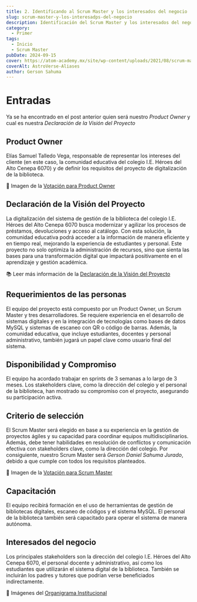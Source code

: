 ```yaml
---
title: 2. Identificando al Scrum Master y los interesados del negocio
slug: scrum-master-y-los-interesadps-del-negocio
description: Identificación del Scrum Master y los interesados del negocio
category:
  - Primer
tags:
  - Inicio
  - Scrum Master
pubDate: 2024-09-15
cover: https://atom-academy.mx/site/wp-content/uploads/2021/08/scrum-master.jpg
coverAlt: AstroVerse-Aliases
author: Gerson Sahuma
---
```


# Entradas

Ya se ha encontrado en el post anterior quien será nuestro *Product Owner* y cual es nuestra *Declaración de la Visión del Proyecto*

## Product Owner

Elías Samuel Talledo Vega, responsable de representar los intereses del cliente (en este caso, la comunidad educativa del colegio I.E. Héroes del Alto Cenepa 6070) y de definir los requisitos del proyecto de digitalización de la biblioteca.

📸 Imagen de la [Votación para Product Owner](https://drive.google.com/file/d/1j_ZX0Lt6LrScnxVE08SPa5M-K1H20ecY/view?usp=sharing)

## Declaración de la Visión del Proyecto

La digitalización del sistema de gestión de la biblioteca del colegio I.E. Héroes del Alto Cenepa 6070 busca modernizar y agilizar los procesos de préstamos, devoluciones y acceso al catálogo. Con esta solución, la comunidad educativa podrá acceder a la información de manera eficiente y en tiempo real, mejorando la experiencia de estudiantes y personal. Este proyecto no solo optimiza la administración de recursos, sino que sienta las bases para una transformación digital que impactará positivamente en el aprendizaje y gestión académica.

📚 Leer más información de la [Declaración de la Visión del Proyecto](https://drive.google.com/file/d/15KNadJ54EG1EIMHjFxcIphKOJemWNUdY/view?usp=sharing)

## Requerimientos de las personas

El equipo del proyecto está compuesto por un Product Owner, un Scrum Master y tres desarrolladores. Se requiere experiencia en el desarrollo de sistemas digitales y en la integración de tecnologías como bases de datos MySQL y sistemas de escaneo con QR o código de barras. Además, la comunidad educativa, que incluye estudiantes, docentes y personal administrativo, también jugará un papel clave como usuario final del sistema.

## Disponibilidad y Compromiso

El equipo ha acordado trabajar en sprints de 3 semanas a lo largo de 3 meses. Los stakeholders clave, como la dirección del colegio y el personal de la biblioteca, han mostrado su compromiso con el proyecto, asegurando su participación activa.

## Criterio de selección

El Scrum Master será elegido en base a su experiencia en la gestión de proyectos ágiles y su capacidad para coordinar equipos multidisciplinarios. Además, debe tener habilidades en resolución de conflictos y comunicación efectiva con stakeholders clave, como la dirección del colegio. Por consiguiente, nuestro Scrum Master será *Gerson Daniel Sahuma Jurado*, debido a que cumple con todos los requisitos planteados.

📸 Imagen de la [Votación para Scrum Master](https://drive.google.com/file/d/1j_ZX0Lt6LrScnxVE08SPa5M-K1H20ecY/view?usp=sharing)

## Capacitación

El equipo recibirá formación en el uso de herramientas de gestión de bibliotecas digitales, escaneo de códigos y el sistema MySQL. El personal de la biblioteca también será capacitado para operar el sistema de manera autónoma.

## Interesados del negocio

Los principales stakeholders son la dirección del colegio I.E. Héroes del Alto Cenepa 6070, el personal docente y administrativo, así como los estudiantes que utilizarán el sistema digital de la biblioteca. También se incluirán los padres y tutores que podrían verse beneficiados indirectamente.

📸 Imágenes del [Organigrama Institucional](https://drive.google.com/drive/folders/1QMYzGByAInLHtSGhlhymTTOtmQ82U1zw?usp=sharing)
